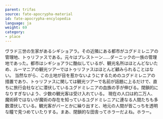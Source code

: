 ```yaml
---
parent: trifas
source: fate-apocrypha-material
id: fate-apocrypha-encylopedia
language: ja
weight: 69
category:
- place
---
```


ヴラド三世の生家があるシギショアラ。その近隣にある都市がユグドミレニアの管理地、トゥリファスである。元々はプレストーン……ダーニックの一族の管理地であった。都市はシギショアラに酷似しているが、観光名所はほとんどないため、ルーマニアの観光ツアーではトゥリファスはほとんど顧みられることはない。
当然ながら、この土地が目を惹かないようにするためのユグドミレニアの措置であり、トゥリファスに関しては観光ツアーで名前が話題に上るだけで、直ちに旅行会社などに潜伏しているユグドミレニアの血族の手が伸びる。閉鎖的になりすぎないよう、少数の観光客は受け入れている。
現在の人口は約二万人、魔術師ではないが魔術の存在を知っているユグドミレニアに連なる人間たちも多数潜伏している。観光客がバーとかに繰り出すと、地元の人間が皆こっちを透明な瞳で見つめていたりする。まあ、閉鎖的な田舎ってホラーだよね。ホラー。
